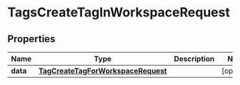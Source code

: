 

# TagsCreateTagInWorkspaceRequest


## Properties

| Name | Type | Description | Notes |
|------------ | ------------- | ------------- | -------------|
|**data** | [**TagCreateTagForWorkspaceRequest**](TagCreateTagForWorkspaceRequest.md) |  |  [optional] |



